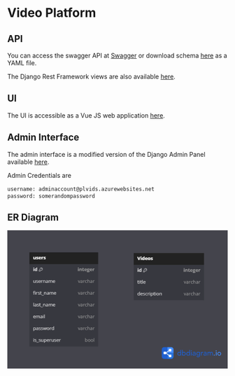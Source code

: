 # Video Platform

## API

You can access the swagger API at [Swagger](plvids.azurewebsites.net/api/schema/swagger-ui) or download schema [here](plvids.azurewebsites.net/api/schema) as a YAML file.

The Django Rest Framework views are also available [here](plvids.azurewebsites.net/api/).

## UI

The UI is accessible as a Vue JS web application [here](https://video-platform-nine-sepia.vercel.app/).

## Admin Interface

The admin interface is a modified version of the Django Admin Panel available [here](https://plvids.azurewebsites.net/admin).

Admin Credentials are

```
username: adminaccount@plvids.azurewebsites.net
password: somerandompassword
```

## ER Diagram

![ER Diagram](/er_diagram.png)
